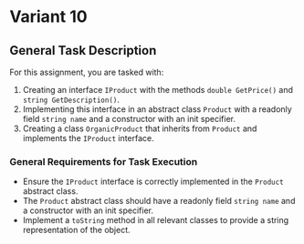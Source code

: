 # Variant 10

## General Task Description

For this assignment, you are tasked with:

1. Creating an interface `IProduct` with the methods `double GetPrice()` and `string GetDescription()`.
2. Implementing this interface in an abstract class `Product` with a readonly field `string name` and a constructor with an init specifier.
3. Creating a class `OrganicProduct` that inherits from `Product` and implements the `IProduct` interface.

### General Requirements for Task Execution

- Ensure the `IProduct` interface is correctly implemented in the `Product` abstract class.
- The `Product` abstract class should have a readonly field `string name` and a constructor with an init specifier.
- Implement a `toString` method in all relevant classes to provide a string representation of the object.
